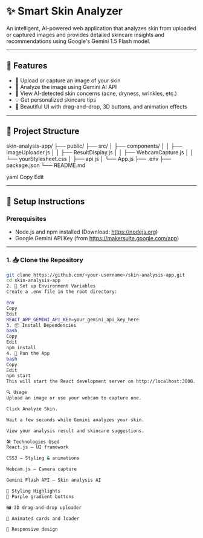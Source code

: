 
# ✨ Smart Skin Analyzer

An intelligent, AI-powered web application that analyzes skin from uploaded or captured images and provides detailed skincare insights and recommendations using Google's Gemini 1.5 Flash model.

---

## 🧪 Features

- 📸 Upload or capture an image of your skin
- 🤖 Analyze the image using Gemini AI API
- 🧾 View AI-detected skin concerns (acne, dryness, wrinkles, etc.)
- 💡 Get personalized skincare tips
- 🎨 Beautiful UI with drag-and-drop, 3D buttons, and animation effects

---

## 📂 Project Structure

skin-analysis-app/
├── public/
├── src/
│ ├── components/
│ │ ├── ImageUploader.js
│ │ ├── ResultDisplay.js
│ │ ├── WebcamCapture.js
│ │ └── yourStylesheet.css
│ ├── api.js
│ └── App.js
├── .env
├── package.json
└── README.md

yaml
Copy
Edit

---

## 🔧 Setup Instructions

### Prerequisites
- Node.js and npm installed (Download: https://nodejs.org)
- Google Gemini API Key (from https://makersuite.google.com/app)

---

### 1. 📥 Clone the Repository

```bash
git clone https://github.com/<your-username>/skin-analysis-app.git
cd skin-analysis-app
2. 🔑 Set up Environment Variables
Create a .env file in the root directory:

env
Copy
Edit
REACT_APP_GEMINI_API_KEY=your_gemini_api_key_here
3. 📦 Install Dependencies
bash
Copy
Edit
npm install
4. 🧪 Run the App
bash
Copy
Edit
npm start
This will start the React development server on http://localhost:3000.

🔍 Usage
Upload an image or use your webcam to capture one.

Click Analyze Skin.

Wait a few seconds while Gemini analyzes your skin.

View your analysis result and skincare suggestions.

🛠 Technologies Used
React.js – UI framework

CSS3 – Styling & animations

Webcam.js – Camera capture

Gemini Flash API – Skin analysis AI

🌈 Styling Highlights
🎨 Purple gradient buttons

🖼️ 3D drag-and-drop uploader

🧊 Animated cards and loader

📱 Responsive design

